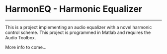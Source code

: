 # HarmonEQ - Harmonic Equalizer
---
This is a project implementing an audio equalizer with a novel harmonic control scheme. This project is programmed in Matlab and requires the Audio Toolbox.

More info to come...
